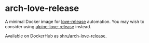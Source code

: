 # arch-love-release

A minimal Docker image for [love-release](https://github.com/MisterDA/love-release) automation. You may wish to consider using [alpine-love-release](https://github.com/oniietzschan/alpine-love-release) instead.

Available on DockerHub as [shru/arch-love-release](https://hub.docker.com/r/shru/arch-love-release/).
